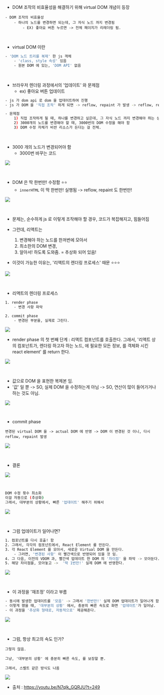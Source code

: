 

- DOM 조작의 비효율성을 해결하기 위해 virtual DOM 개념이 등장 
```
- DOM 조작의 비효율성 
	- 하나의 노드를 변경하면 되는데, 그 자식 노드 까지 변경됨 
		- EX) 좋아요 버튼 누르면 -> 전체 페이지가 리레더링 됨.  
```

<br>


- virtual DOM 이란 
``` BASH 
- 'DOM 노드 트리를 복제' 한 js 객체 
	- 'class, style 속성' 있음 
	- 원본 DOM 에 있는, 'DOM API' 없음
```


<br>

- 브라우저 렌더링 과정에서의 '업데이트' 와 문제점 
	- ex) 좋아요 버튼 업데이트 
``` bash 
- js 가 dom api 로 dom 을 업데이트하여 진행 
- js 가 DOM 을 '직접 조작' 하게 되면 -> reflow, repaint 가 발생 -> reflow, repaint 는 계산을 다시 해야 하므로, 비싼 과정 

- 문제점 
	1) 직접 조작하게 될 때, 하나를 변경하고 싶은데, 그 자식 노드 까지 변경해야 하는 상황
	2) 3000개의 노드를 변경해야 할 때, 3000번의 DOM 수정을 해야 함 
	3) DOM 수정 자체가 비싼 리소스가 든다는 걸 전체. 
```

<br>


- 3000 개의 노드가 변경되어야 함 
	- 3000번 바꾸는 코드

![](https://i.imgur.com/odLjPGj.png)

<br>


- DOM 은 딱 한번만! 수정함 ⭐⭐ 
	- `innerHTML` 이 딱 한번만! 실행됨 -> reflow, repaint 도 한번만! 

![](https://i.imgur.com/XMfcbT9.png)

<br>

- 문제는, 순수하게 js 로 이렇게 조작해야 할 경우, 코드가 복잡해지고, 힘들어짐 
- 그런데, 리액트는 
	1. 변경해야 하는 노드를 한꺼번에 모아서 
	2. 최소한의 DOM 변경, 
	3. 알아서! 
	 하도록 도와줌. = 추상화 되어 있음! 

- 이것이 가능한 이유는, '리액트의 렌더링 프로세스' 때문 ⭐⭐⭐ 

![](https://i.imgur.com/7sgdx3g.png)

<br>

- 리액트의 렌더링 프로세스 
``` bash
1. render phase 
	- 변경 사항 파악 

2. commit phase 
	- 변경된 부분을, 실제로 그린다. 
```

![](https://i.imgur.com/9txjjBu.png)


- render phase 의 첫 번째 단계 : 리액트 컴포넌트를 호출한다. 그래서, '리액트 상의 컴포넌트가, 렌더링 하고자 하는 노드, 에 필요한 모든 정보, 를 객체화 시킨 react element' 를 return 한다.  

![](https://i.imgur.com/htponEj.png)


<br>


- 값으로 DOM 을 표현한 복제본 임. 
- '값' 일 뿐 -> SO, 실제 DOM 을 수정하는게 아님 -> SO, 연산이 많이 들어가거나 하는 것도 아님. 

![](https://i.imgur.com/fetYIvc.png)

<br>

- commit phase 

```
변경된 virtual DOM 을 -> actual DOM 에 반영 -> DOM 이 변경된 것 이니, 다시 reflow, repaint 발생 
```

![](https://i.imgur.com/iTUQ4mG.png)


<br>

- 결론 

![](https://i.imgur.com/z1Eb8QS.png)


<br>

``` BASH
DOM 수정 횟수 최소화 
이걸 자동으로 (추상화) 
그래서, 대부분의 상황에서, 빠른 '업데이트' 해주기 위해서
```

![](https://i.imgur.com/sft5tfK.png)


<br>


- 그럼 업데이트가 일어나면? 
```BASH 
1. 컴포넌트를 다시 호출! 함 
2. 그래서, 각각의 컴포넌트에서, React Element 를 만든다. 
3. 각 React Element 를 모아서, 새로운 Virtual DOM 을 만든다. 
	- 그러면, '변경된 사항' 이 빨간색으로 반영되어 있을 것 임. 
4. 그 다음, 이전의 VDOM 과, 빨간색 업데이트 한 DOM 의 '차이점' 을 파악 -> 모아둔다. 
5. 해당 차이점을, 모아놓고 ->  '딱 1번만!' 실제 DOM 에 반영한다. 


```

![](https://i.imgur.com/ThDq1dL.png)


<br>


- 이 과정을 '재조정' 이라고 부름 
``` BASH
- 동시에 발생한 업데이트를 '모음' -> 그래서 '한번만!' 실제 DOM 업데이트가 일어나게 함. 
- 이렇게 했을 때, '대부분의 상황' 에서, 충분히 빠른 속도로 화면 '업데이트'가 일어남. 
- 이 과정을 '추상화 형태로, 자동적으로' 제공해준다. 
```

![](https://i.imgur.com/FBja1FW.png)

<br>

- 그럼, 항상 최고의 속도 인가? 
```
그렇지 않음. 

그냥, '대부분의 상황' 에 충분히 빠른 속도, 를 보장할 뿐. 

그래서, 스벨트 같은 방식도 나옴 
```

![](https://i.imgur.com/00gNwLF.png)




- 출처 : https://youtu.be/N7qlk_GQRJU?t=249
